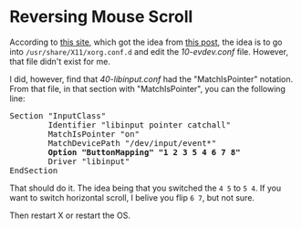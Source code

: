 # Reversing Mouse Scroll #

According to <a href="http://unixnme.blogspot.com/2016/10/how-to-reverse-mouse-scroll-direction.html" target="_blank">this site</a>, which got the idea from <a href="https://jamesmcdonald.com/2011/07/invert-mouse-scroll-wheel-in-debian/" target="_blank">this post</a>, the idea is to go into `/usr/share/X11/xorg.conf.d` and edit the _10-evdev.conf_ file. However, that file didn't exist for me.

I did, however, find that _40-libinput.conf_ had the "MatchIsPointer" notation. From that file, in that section with "MatchIsPointer", you can the following line:

<pre>
Section "InputClass"
        Identifier "libinput pointer catchall"
        MatchIsPointer "on"
        MatchDevicePath "/dev/input/event*"
        <b>Option "ButtonMapping" "1 2 3 5 4 6 7 8"</b>
        Driver "libinput"
EndSection
</pre>

That should do it. The idea being that you switched the `4 5` to `5 4`. If you want to switch horizontal scroll, I belive you flip `6 7`, but not sure.

Then restart X or restart the OS.
